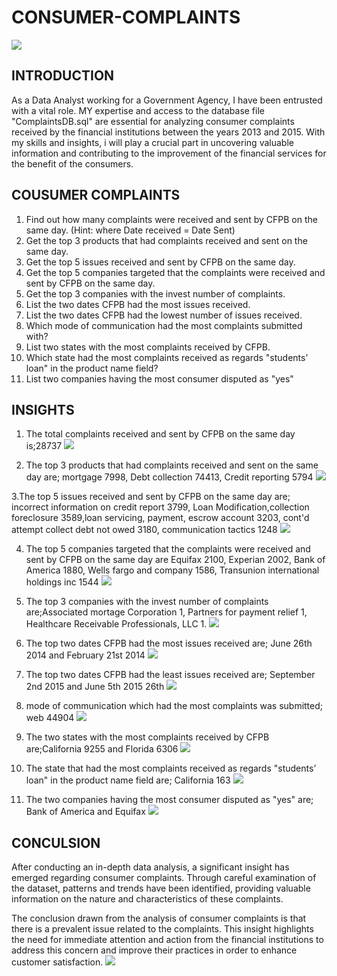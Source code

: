 # CONSUMER-COMPLAINTS

![](COMPLIANT.JPG.jpg)

## INTRODUCTION
As a Data Analyst working for a Government Agency, I have been entrusted with a vital role. MY expertise and access to the database file "ComplaintsDB.sql" are essential for analyzing consumer complaints received by the financial institutions between the years 2013 and 2015. With my skills and insights, i will play a crucial part in uncovering valuable information and contributing to the improvement of the financial services for the benefit of the consumers.

## COUSUMER COMPLAINTS
1. Find out how many complaints were received and sent by CFPB on the same day. (Hint: 
where Date received = Date Sent)
2. Get the top 3 products that had complaints received and sent on the same day.
3. Get the top 5 issues received and sent by CFPB on the same day.
4. Get the top 5 companies targeted that the complaints were received and sent by CFPB 
on the same day.
5. Get the top 3 companies with the invest number of complaints.
6. List the two dates CFPB had the most issues received.
7. List the two dates CFPB had the lowest number of issues received.
8. Which mode of communication had the most complaints submitted with?
9. List two states with the most complaints received by CFPB.
10. Which state had the most complaints received as regards "students’ loan" in the product 
name field?
11. List two companies having the most consumer disputed as "yes"

## INSIGHTS
1. The total complaints received and sent by CFPB on the same day is;28737
 ![](QUESTION1ANSWER.JPEG.jpg)

2. The top 3 products that had complaints received and sent on the same day are; mortgage 7998, Debt collection 74413, Credit reporting 5794
![](Q2.JPEG.jpg)

3.The top 5 issues received and sent by CFPB on the same day are; incorrect information on credit report 3799, Loan Modification,collection foreclosure 3589,loan servicing, payment, escrow account 3203, cont'd attempt collect debt not owed 3180, communication tactics 1248
![](Q3.JPEG.jpg)

4. The top 5 companies targeted that the complaints were received and sent by CFPB 
on the same day are Equifax 2100, Experian 2002, Bank of America 1880, Wells fargo and company 1586, Transunion international holdings inc 1544
![](Q4.JPG.jpg)

5. The top 3 companies with the invest number of complaints are;Associated mortage Corporation 1, Partners for payment relief 1, Healthcare Receivable Professionals, LLC 1.
 ![](QUESTION55.png)

6. The top two dates CFPB had the most issues received are; June 26th 2014 and February 21st 2014
 ![](Q6.JPEG.jpg)

7. The top two dates CFPB had the least issues received are; September 2nd 2015 and June 5th 2015 26th
 ![](Q7.JPEG.jpg)

8. mode of communication which had the most complaints was submitted; web 44904
 ![](QUESTION8.png)

9.  The two states with the most complaints received by CFPB are;California 9255 and Florida 6306
 ![](Q9.JPEG.jpg)

10.  The state that had the most complaints received as regards "students’ loan" in the product 
name field are; California 163
![](Q10.JPEG.jpg)

11.  The two companies having the most consumer disputed as "yes" are; Bank of America and Equifax
  ![](Q11.JPEG.jpg)

## CONCULSION
After conducting an in-depth data analysis, a significant insight has emerged regarding consumer complaints. Through careful examination of the dataset, patterns and trends have been identified, providing valuable information on the nature and characteristics of these complaints.

The conclusion drawn from the analysis of consumer complaints is that there is a prevalent issue related to the complaints. This insight highlights the need for immediate attention and action from the financial institutions to address this concern and improve their practices in order to enhance customer satisfaction.
![](THANKYOU.JPEG1.jpg)




